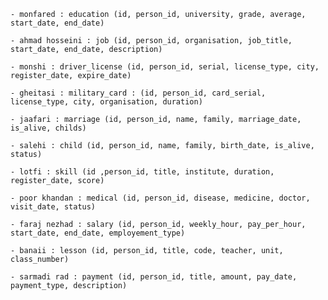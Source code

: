     - monfared : education (id, person_id, university, grade, average, start_date, end_date)
    
    - ahmad hosseini : job (id, person_id, organisation, job_title, start_date, end_date, description)

    - monshi : driver_license (id, person_id, serial, license_type, city, register_date, expire_date)

    - gheitasi : military_card : (id, person_id, card_serial, license_type, city, organisation, duration)

    - jaafari : marriage (id, person_id, name, family, marriage_date, is_alive, childs)

    - salehi : child (id, person_id, name, family, birth_date, is_alive, status)

    - lotfi : skill (id ,person_id, title, institute, duration, register_date, score)

    - poor khandan : medical (id, person_id, disease, medicine, doctor, visit_date, status)

    - faraj nezhad : salary (id, person_id, weekly_hour, pay_per_hour, start_date, end_date, employement_type)

    - banaii : lesson (id, person_id, title, code, teacher, unit, class_number)

    - sarmadi rad : payment (id, person_id, title, amount, pay_date, payment_type, description)

    
